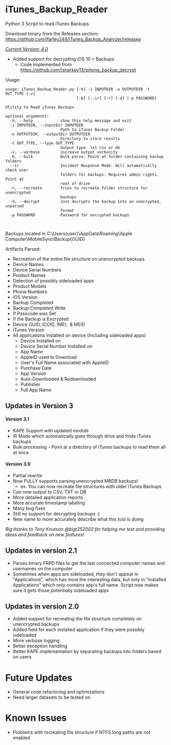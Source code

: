 # iTunes_Backup_Reader
Python 3 Script to read iTunes Backups

Download binary from the Releases section: https://github.com/jfarley248/iTunes_Backup_Analyzer/releases

[*Current Version: 4.0*](https://github.com/jfarley248/iTunes_Backup_Reader/releases/tag/v4.0)
* Added support for decrypting iOS 10 + Backups
    * Code implemented from https://github.com/jsharkey13/iphone_backup_decrypt




Usage:
```
usage: iTunes_Backup_Reader.py [-h] -i INPUTDIR -o OUTPUTDIR -t OUT_TYPE [-v]
                               [-b] [--ir] [-r] [-d] [-p PASSWORD]

Utility to Read iTunes Backups

optional arguments:
  -h, --help            show this help message and exit
  -i INPUTDIR, --inputDir INPUTDIR
                        Path to iTunes Backup Folder
  -o OUTPUTDIR, --outputDir OUTPUTDIR
                        Directory to store results
  -t OUT_TYPE, --type OUT_TYPE
                        Output type. txt csv or db
  -v, --verbose         increase output verbosity
  -b, --bulk            Bulk parse. Point at folder containing backup folders
  --ir                  Incident Response Mode. Will automatically check user
                        folders for backups. Requires admin rights. Point at
                        root of drive
  -r, --recreate        Tries to recreate folder structure for unencrypted
                        backups
  -d, --decrypt         Just decrypts the backup into an unecrypted, unparsed
                        format
  -p PASSWORD           Password for encrypted backups



```

Backups located in C:\Users\{user}\AppData\Roaming\Apple Computer\MobileSync\Backup\{GUID}

Artifacts Parsed:
* Recreation of the entire file structure on unencrypted backups
* Device Names
* Device Serial Numbers
* Product Names
* Detection of possibly sideloaded apps
* Product Models
* Phone Numbers
* iOS Version
* Backup Completed
* Backup Completed Write
* If Passcode was Set
* If the Backup is Encrypted
* Device GUID, ICCID, IMEI,  & MEID
* iTunes Version
* All applications installed on device (Including sideloaded apps)
  * Device Installed on
  * Device Serial Number Installed on
  * App Name
  * AppleID used to Download
  * User's Full Name associated with AppleID
  * Purchase Date
  * App Version
  * Auto-Downloaded & Redownloaded
  * Publisher
  * Full App Name
  
  
## Updates in Version 3

#### Version 3.1

* KAPE Support with updated module 
* IR Mode which automatically goes through drive and finds iTunes backups
* Bulk processing - Point at a directory of iTunes backups to read them all at once

#### Version 3.0

* Partial rewrite
* Now FULLY supports parsing unencrypted MBDB backups!
    * ex. You can now recreate file structures with older iTunes Backups
* Can now output to CSV, TXT or DB
* More detailed application reports
* More accurate timestamp labeling 
* Many bug fixes
* Still no support for decrypting backups :( 
* New name to more accurately describe what this tool is doing

*Big thanks to Tony Knutson @bigt252002 for helping me test and providing ideas and feedback on new features!*
 
## Updates in version 2.1
* Parses binary FRPD files to get the last connected computer names and usernames on the computer
* Sometimes when apps are sideloaded, they don't appear in "Applications", which has most the interesting data, but only in "Installed Applications" which only contains app's full name. Script now makes sure it gets those potentially sideloaded apps

## Updates in version 2.0
* Added support for recreating the file structure completely on unencrypted backups
* Added field for each installed application if they were possibly sideloaded
* More verbose logging
* Better exception handling
* Better KAPE implementation by separating backups into folders based on users
  
# Future Updates
* General code refactoring and optimizations
* Need larger datasets to be tested on

# Known Issues
* Problems with recreating file structure if NTFS long paths are not enabled
